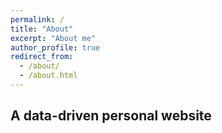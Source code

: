 ```yaml
---
permalink: /
title: "About"
excerpt: "About me"
author_profile: true
redirect_from: 
  - /about/
  - /about.html
---
```




A data-driven personal website
---